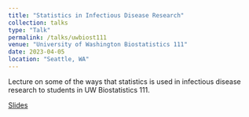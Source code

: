 ```yaml
---
title: "Statistics in Infectious Disease Research"
collection: talks
type: "Talk"
permalink: /talks/uwbiost111
venue: "University of Washington Biostatistics 111"
date: 2023-04-05
location: "Seattle, WA"
---
```


Lecture on some of the ways that statistics is used in infectious disease research to students in UW Biostatistics 111.

[Slides](https://bdwilliamson.github.io/uwbiost111/)
